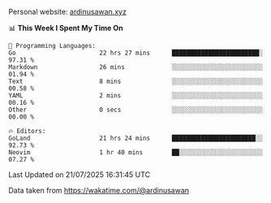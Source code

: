 Personal website: [ardinusawan.xyz](https://ardinusawan.xyz)

<!--START_SECTION:waka-->
📊 **This Week I Spent My Time On** 

```text
💬 Programming Languages: 
Go                       22 hrs 27 mins      ████████████████████████░   97.31 % 
Markdown                 26 mins             ░░░░░░░░░░░░░░░░░░░░░░░░░   01.94 % 
Text                     8 mins              ░░░░░░░░░░░░░░░░░░░░░░░░░   00.58 % 
YAML                     2 mins              ░░░░░░░░░░░░░░░░░░░░░░░░░   00.16 % 
Other                    0 secs              ░░░░░░░░░░░░░░░░░░░░░░░░░   00.00 % 

🔥 Editors: 
GoLand                   21 hrs 24 mins      ███████████████████████░░   92.73 % 
Neovim                   1 hr 40 mins        ██░░░░░░░░░░░░░░░░░░░░░░░   07.27 % 
```


 Last Updated on 21/07/2025 16:31:45 UTC
<!--END_SECTION:waka-->
Data taken from https://wakatime.com/@ardinusawan
